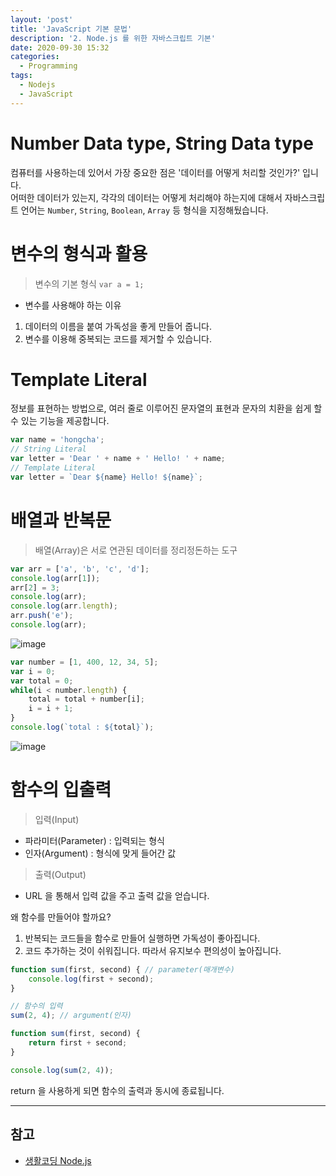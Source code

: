 ```yaml
---
layout: 'post'
title: 'JavaScript 기본 문법'
description: '2. Node.js 를 위한 자바스크립트 기본'
date: 2020-09-30 15:32
categories:
  - Programming
tags:
  - Nodejs
  - JavaScript
---
```



# Number Data type, String Data type
컴퓨터를 사용하는데 있어서 가장 중요한 점은 '데이터를 어떻게 처리할 것인가?' 입니다.   
어떠한 데이터가 있는지, 각각의 데이터는 어떻게 처리해야 하는지에 대해서 자바스크립트 언어는 `Number`, `String`, `Boolean`, `Array` 등 형식을 지정해뒀습니다.


# 변수의 형식과 활용
> 변수의 기본 형식 `var a = 1;`

* 변수를 사용해야 하는 이유   
1. 데이터의 이름을 붙여 가독성을 좋게 만들어 줍니다.   
2. 변수를 이용해 중복되는 코드를 제거할 수 있습니다.   


# Template Literal
정보를 표현하는 방법으로, 여러 줄로 이루어진 문자열의 표현과 문자의 치환을 쉽게 할 수 있는 기능을 제공합니다. 

```javascript
var name = 'hongcha';
// String Literal
var letter = 'Dear ' + name + ' Hello! ' + name;
// Template Literal
var letter = `Dear ${name} Hello! ${name}`;
```


# 배열과 반복문
> 배열(Array)은 서로 연관된 데이터를 정리정돈하는 도구

```javascript
var arr = ['a', 'b', 'c', 'd'];
console.log(arr[1]);
arr[2] = 3;
console.log(arr);
console.log(arr.length);
arr.push('e');
console.log(arr);
```

![image](https://user-images.githubusercontent.com/57790541/94780569-a08de980-0403-11eb-8a6a-be7bd988cb06.png)


```javascript
var number = [1, 400, 12, 34, 5];
var i = 0;
var total = 0;
while(i < number.length) {
    total = total + number[i];
    i = i + 1;
}
console.log(`total : ${total}`);
```

![image](https://user-images.githubusercontent.com/57790541/94780679-cc10d400-0403-11eb-8823-4d155252ce76.png)


# 함수의 입출력
> 입력(Input)
* 파라미터(Parameter) : 입력되는 형식
* 인자(Argument) : 형식에 맞게 들어간 값

> 출력(Output)
* URL 을 통해서 입력 값을 주고 출력 값을 얻습니다. 


왜 함수를 만들어야 할까요? 
1. 반복되는 코드들을 함수로 만들어 실행하면 가독성이 좋아집니다. 
2. 코드 추가하는 것이 쉬워집니다. 따라서 유지보수 편의성이 높아집니다. 

```javascript
function sum(first, second) { // parameter(매개변수)
    console.log(first + second);
}

// 함수의 입력 
sum(2, 4); // argument(인자)
```
```javascript
function sum(first, second) {
    return first + second; 
}

console.log(sum(2, 4)); 
```
return 을 사용하게 되면 함수의 출력과 동시에 종료됩니다. 


***

## 참고
* [생활코딩 Node.js](https://opentutorials.org/course/3332)
